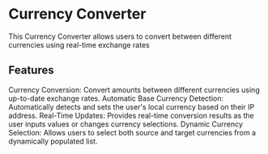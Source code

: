 # Currency Converter
This Currency Converter allows users to convert between different currencies using real-time exchange rates
## Features
Currency Conversion: Convert amounts between different currencies using up-to-date exchange rates.
Automatic Base Currency Detection: Automatically detects and sets the user's local currency based on their IP address.
Real-Time Updates: Provides real-time conversion results as the user inputs values or changes currency selections.
Dynamic Currency Selection: Allows users to select both source and target currencies from a dynamically populated list.
